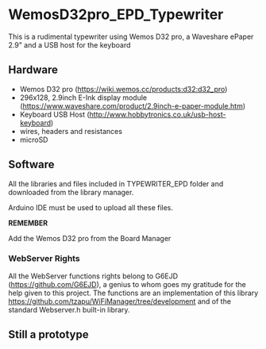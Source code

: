 # WemosD32pro_EPD_Typewriter
This is a rudimental typewriter using Wemos D32 pro, a Waveshare ePaper 2.9" and a USB host for the keyboard


## Hardware

- Wemos D32 pro (https://wiki.wemos.cc/products:d32:d32_pro)
- 296x128, 2.9inch E-Ink display module (https://www.waveshare.com/product/2.9inch-e-paper-module.htm)
- Keyboard USB Host (http://www.hobbytronics.co.uk/usb-host-keyboard)
- wires, headers and resistances
- microSD


## Software
All the libraries and files included in TYPEWRITER_EPD folder and downloaded from the library manager.

Arduino IDE must be used to upload all these files.

**REMEMBER**

Add the Wemos D32 pro from the Board Manager

### WebServer Rights

All the WebServer functions rights belong to G6EJD (https://github.com/G6EJD), a genius to whom goes my gratitude for the help given to this project.
The functions are an implementation of this library https://github.com/tzapu/WiFiManager/tree/development and of the standard Webserver.h built-in library.
## Still a prototype


